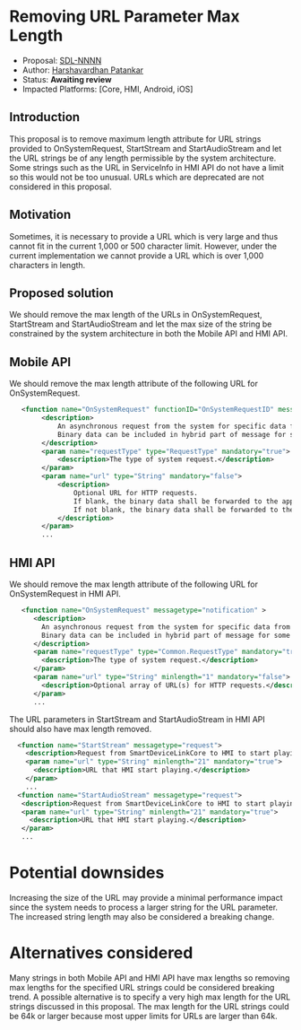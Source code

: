 # Removing URL Parameter Max Length
* Proposal: [SDL-NNNN](NNNN-Removing-URL-Param-Max-Length.md)
* Author: [Harshavardhan Patankar](https://github.com/hypatankar)
* Status: **Awaiting review**
* Impacted Platforms: [Core, HMI, Android, iOS]

## Introduction

This proposal is to remove maximum length attribute for URL strings provided to OnSystemRequest, StartStream and StartAudioStream and let the URL strings be of any length permissible by the system architecture. Some strings such as the URL in ServiceInfo in HMI API do not have a limit so this would not be too unusual. URLs which are deprecated are not considered in this proposal.

## Motivation

Sometimes, it is necessary to provide a URL which is very large and thus cannot fit in the current 1,000 or 500 character limit. However, under the current implementation we cannot provide a URL which is over 1,000 characters in length.

## Proposed solution

We should remove the max length of the URLs in OnSystemRequest, StartStream and StartAudioStream and let the max size of the string be constrained by the system architecture in both the Mobile API and HMI API.

## Mobile API

We should remove the max length attribute of the following URL for OnSystemRequest. 

```xml
   <function name="OnSystemRequest" functionID="OnSystemRequestID" messagetype="notification" >
        <description>
            An asynchronous request from the system for specific data from the device or the cloud or response to a request from the device or cloud
            Binary data can be included in hybrid part of message for some requests (such as Authentication request responses)
        </description>
        <param name="requestType" type="RequestType" mandatory="true">
            <description>The type of system request.</description>
        </param>
        <param name="url" type="String" mandatory="false">
            <description>
                Optional URL for HTTP requests.
                If blank, the binary data shall be forwarded to the app.
                If not blank, the binary data shall be forwarded to the url with a provided timeout in seconds.
            </description>
        </param>
        ...
```   

## HMI API

We should remove the max length attribute of the following URL for OnSystemRequest in HMI API. 

```xml
   <function name="OnSystemRequest" messagetype="notification" >
      <description>
        An asynchronous request from the system for specific data from the device or the cloud or response to a request from the device or cloud
        Binary data can be included in hybrid part of message for some requests (such as Authentication request responses)
      </description>
      <param name="requestType" type="Common.RequestType" mandatory="true">
        <description>The type of system request.</description>
      </param>
      <param name="url" type="String" minlength="1" mandatory="false">
        <description>Optional array of URL(s) for HTTP requests.</description>
      </param>
      ...
```   

The URL parameters in StartStream and StartAudioStream in HMI API should also have max length removed.

```xml
  <function name="StartStream" messagetype="request">
    <description>Request from SmartDeviceLinkCore to HMI to start playing video streaming.</description>
    <param name="url" type="String" minlength="21" mandatory="true">
      <description>URL that HMI start playing.</description>
    </param>
    ...
  <function name="StartAudioStream" messagetype="request">
   <description>Request from SmartDeviceLinkCore to HMI to start playing audio streaming.</description>
   <param name="url" type="String" minlength="21" mandatory="true">
     <description>URL that HMI start playing.</description>
   </param>
   ...
```

# Potential downsides

Increasing the size of the URL may provide a minimal performance impact since the system needs to process a larger string for the URL parameter. The increased string length may also be considered a breaking change.

# Alternatives considered

Many strings in both Mobile API and HMI API have max lengths so removing max lengths for the specified URL strings could be considered breaking trend. A possible alternative is to specify a very high max length for the URL strings discussed in this proposal. The max length for the URL strings could be 64k or larger because most upper limits for URLs are larger than 64k.
